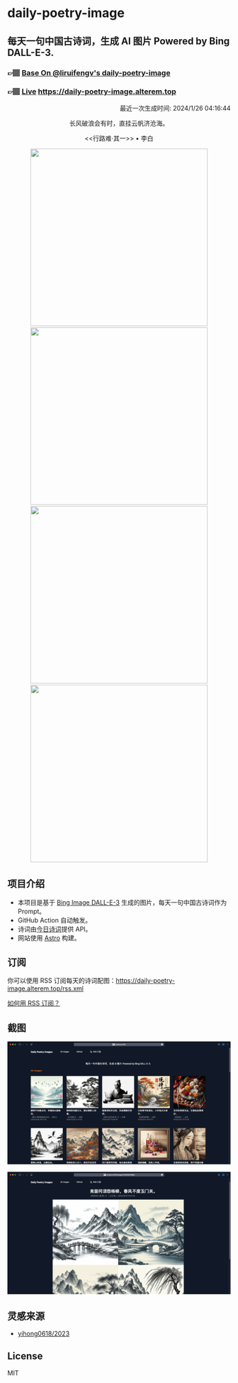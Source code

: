 
# daily-poetry-image

## 每天一句中国古诗词，生成 AI 图片 Powered by Bing DALL-E-3.

### 👉🏽 [Base On @liruifengv's daily-poetry-image](https://github.com/liruifengv/daily-poetry-image)

### 👉🏽 [Live](https://daily-poetry-image.alterem.top/) https://daily-poetry-image.alterem.top

<p align="right">
  最近一次生成时间: 2024/1/26 04:16:44
</p>
<p align="center">
长风破浪会有时，直挂云帆济沧海。
</p>
<p align="center">
<<行路难·其一>> • 李白
</p>
<p align="center">
<img src="https://tse4.mm.bing.net/th/id/OIG.mca0BNt1FnVeNI3qli0S" height="400" width="400" />
<img src="https://tse1.mm.bing.net/th/id/OIG.4GYiDnOCw1xs4WdR2KAX" height="400" width="400" />
<img src="https://tse3.mm.bing.net/th/id/OIG.dAeJuXxXpmh5HdfpCMO7" height="400" width="400" />
<img src="https://tse4.mm.bing.net/th/id/OIG.xrYnQIju1eNgLjrkbjpp" height="400" width="400" />
</p>

## 项目介绍

-   本项目是基于 [Bing Image DALL-E-3](https://www.bing.com/images/create) 生成的图片，每天一句中国古诗词作为 Prompt。
-   GitHub Action 自动触发。
-   诗词由[今日诗词](https://www.jinrishici.com/)提供 API。
-   网站使用 [Astro](https://astro.build) 构建。

## 订阅

你可以使用 RSS 订阅每天的诗词配图：https://daily-poetry-image.alterem.top/rss.xml

[如何用 RSS 订阅？](https://zhuanlan.zhihu.com/p/55026716)

## 截图

![图片列表](./screenshots/Snipaste_2023-12-28_21-00-26.png)

![图片详情](./screenshots/Snipaste_2023-12-28_21-00-53.png)

## 灵感来源

-   [yihong0618/2023](https://github.com/yihong0618/2023)

## License

MIT
